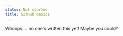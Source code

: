 ```yaml
---
status: Not started
title: GitHub basics
---
```


Whoops.... no one's written this yet! Maybe you could?

